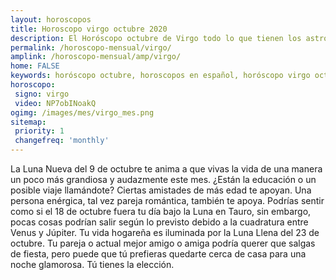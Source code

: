 ```yaml
---
layout: horoscopos
title: Horoscopo virgo octubre 2020
description: El Horóscopo octubre de Virgo todo lo que tienen los astros preparados para este mes, amor, trabajo, familia. Todo sobre astrologia, tarot, predicciones. Horoscopo gratis en español, predicciones y astrología.
permalink: /horoscopo-mensual/virgo/
amplink: /horoscopo-mensual/amp/virgo/
home: FALSE
keywords: horóscopo octubre, horoscopos en español, horóscopo virgo octubre , horóscopo esperanza gracia, horoscop, horóscopos gratis, horoscopo virgo, Tarot, Astrologia, Zodíaco, virgo, horoscopo gratis, horoscopo del mes 
horoscopo:
 signo: virgo
 video: NP7obINoakQ
ogimg: /images/mes/virgo_mes.png
sitemap:
 priority: 1
 changefreq: 'monthly'
---
```



La Luna Nueva del 9 de octubre te anima a que vivas la vida de una manera un poco más grandiosa y audazmente este mes. ¿Están la educación o un posible viaje llamándote? Ciertas amistades de más edad te apoyan. Una persona enérgica, tal vez pareja romántica, también te apoya. Podrías sentir como si el 18 de octubre fuera tu día bajo la Luna en Tauro, sin embargo, pocas cosas podrían salir según lo previsto debido a la cuadratura entre Venus y Júpiter. Tu vida hogareña es iluminada por la Luna Llena del 23 de octubre. Tu pareja o actual mejor amigo o amiga podría querer que salgas de fiesta, pero puede que tú prefieras quedarte cerca de casa para una noche glamorosa. Tú tienes la elección. 
